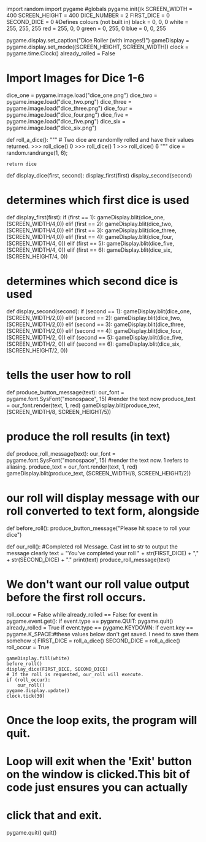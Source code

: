 import random
import pygame
#globals
pygame.init()k
SCREEN_WIDTH = 400
SCREEN_HEIGHT = 400
DICE_NUMBER = 2
FIRST_DICE = 0
SECOND_DICE = 0
#Defines colours (not built in)
black = 0, 0, 0
white = 255, 255, 255
red = 255, 0, 0
green = 0, 255, 0
blue = 0, 0, 255

pygame.display.set_caption("Dice Roller (with images!)")
gameDisplay = pygame.display.set_mode((SCREEN_HEIGHT, SCREEN_WIDTH))
clock = pygame.time.Clock()
already_rolled = False

# Import Images for Dice 1-6
dice_one = pygame.image.load("dice_one.png")
dice_two = pygame.image.load("dice_two.png")
dice_three = pygame.image.load("dice_three.png")
dice_four = pygame.image.load("dice_four.png")
dice_five = pygame.image.load("dice_five.png")
dice_six = pygame.image.load("dice_six.png")


def roll_a_dice():
    """
    # Two dice are randomlly rolled and have their values returned.
    >>> roll_dice()
    0
    >>> roll_dice()
    1
    >>> roll_dice()
    6
    """
    dice = random.randrange(1, 6);

    return dice

def display_dice(first, second):
    display_first(first)
    display_second(second)
# determines which first dice is used
def display_first(first):
    if (first == 1):
        gameDisplay.blit(dice_one,(SCREEN_WIDTH/4,0))
    elif (first == 2):
        gameDisplay.blit(dice_two,(SCREEN_WIDTH/4,0))
    elif (first == 3):
        gameDisplay.blit(dice_three,(SCREEN_WIDTH/4,0))
    elif (first == 4):
        gameDisplay.blit(dice_four, (SCREEN_WIDTH/4, 0))
    elif (first == 5):
        gameDisplay.blit(dice_five, (SCREEN_WIDTH/4, 0))
    elif (first == 6):
        gameDisplay.blit(dice_six, (SCREEN_HEIGHT/4, 0))
# determines which second dice is used
def display_second(second):
    if (second == 1):
        gameDisplay.blit(dice_one,(SCREEN_WIDTH/2,0))
    elif (second == 2):
        gameDisplay.blit(dice_two,(SCREEN_WIDTH/2,0))
    elif (second == 3):
        gameDisplay.blit(dice_three,(SCREEN_WIDTH/2,0))
    elif (second == 4):
        gameDisplay.blit(dice_four, (SCREEN_WIDTH/2, 0))
    elif (second == 5):
        gameDisplay.blit(dice_five, (SCREEN_WIDTH/2, 0))
    elif (second == 6):
        gameDisplay.blit(dice_six, (SCREEN_HEIGHT/2, 0))
# tells the user how to roll
def produce_button_message(text):
    our_font = pygame.font.SysFont("monospace", 15)
    #render the text now
    produce_text = our_font.render(text, 1, red)
    gameDisplay.blit(produce_text, (SCREEN_WIDTH/8, SCREEN_HEIGHT/5))

# produce the roll results (in text)
def produce_roll_message(text):
    our_font = pygame.font.SysFont("monospace", 15)
    #render the text now. 1 refers to aliasing.
    produce_text = our_font.render(text, 1, red)
    gameDisplay.blit(produce_text, (SCREEN_WIDTH/8, SCREEN_HEIGHT/2))

# our roll will display message with our roll converted to text form, alongside
def before_roll():
    produce_button_message("Please hit space to roll your dice")

def our_roll():
     #Completed roll Message. Cast int to str to output the message clearly
     text = "You've completed your roll " + str(FIRST_DICE) + "," + str(SECOND_DICE) + "."
     print(text)
     produce_roll_message(text)

# We don't want our roll value output before the first roll occurs.
roll_occur = False
while already_rolled == False:
    for event in pygame.event.get():
        if event.type == pygame.QUIT:
            pygame.quit()
            already_rolled = True
        if event.type == pygame.KEYDOWN:
            if event.key == pygame.K_SPACE:#these values below don't get saved. I need to save them somehow :(
             FIRST_DICE = roll_a_dice()
             SECOND_DICE = roll_a_dice()
             roll_occur = True

    gameDisplay.fill(white)
    before_roll()
    display_dice(FIRST_DICE, SECOND_DICE)
    # If the roll is requested, our_roll will execute.
    if (roll_occur):
        our_roll()
    pygame.display.update()
    clock.tick(30)
# Once the loop exits, the program will quit.
# Loop will exit when the 'Exit' button on the window is clicked.This bit of code just ensures you can actually
# click that and exit.
pygame.quit()
quit()

